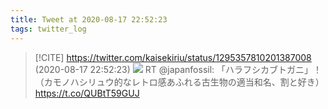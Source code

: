 ```yaml
---
title: Tweet at 2020-08-17 22:52:23
tags: twitter_log
---
```


> [!CITE] https://twitter.com/kaisekiriu/status/1295357810201387008 (2020-08-17 22:52:23)
> ![](https://twitter.com/kaisekiriu/status/1295357810201387008)
> RT @japanfossil: 「ハラフシカブトガニ」！（カモノハシリュウ的なレトロ感あふれる古生物の適当和名、割と好き） https://t.co/QUBtT59GUJ
